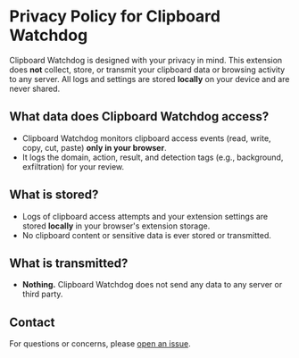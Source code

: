 # Privacy Policy for Clipboard Watchdog

Clipboard Watchdog is designed with your privacy in mind. This extension does **not** collect, store, or transmit your clipboard data or browsing activity to any server. All logs and settings are stored **locally** on your device and are never shared.

## What data does Clipboard Watchdog access?
- Clipboard Watchdog monitors clipboard access events (read, write, copy, cut, paste) **only in your browser**.
- It logs the domain, action, result, and detection tags (e.g., background, exfiltration) for your review.

## What is stored?
- Logs of clipboard access attempts and your extension settings are stored **locally** in your browser's extension storage.
- No clipboard content or sensitive data is ever stored or transmitted.

## What is transmitted?
- **Nothing.** Clipboard Watchdog does not send any data to any server or third party.

## Contact
For questions or concerns, please [open an issue](https://github.com/ianheil/clipboard_watchdog/issues).
